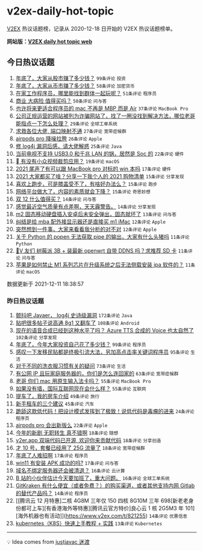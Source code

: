 # v2ex-daily-hot-topic

[V2EX](https://www.v2ex.com/) 热议话题榜，记录从 2020-12-18 日开始的 V2EX 热议话题榜单。

**网站版：[V2EX daily hot topic web](https://boojack.github.io/v2ex-daily-hot-topic-web/)**

## 今日热议话题

<!-- TODAY BEGIN -->

1. [年底了，大家从股市赚了多少钱？](https://www.v2ex.com/t/821483) `99条评论` `投资`
1. [年底了，大家从币市赚了多少钱？](https://www.v2ex.com/t/821518) `58条评论` `加密货币`
1. [在家工作程序员，哪里能找到群体一起玩呢？](https://www.v2ex.com/t/821514) `51条评论` `程序员`
1. [商业 大病险 值得买吗？](https://www.v2ex.com/t/821461) `50条评论` `问与答`
1. [也许将来更适合程序员的 mac 不再是 MBP 而是 Air](https://www.v2ex.com/t/821519) `37条评论` `MacBook Pro`
1. [公司正规运营的网站被列为诈骗网站了，找了一圈没找到解决方法，哪位老哥能指点一下怎么处理？](https://www.v2ex.com/t/821499) `29条评论` `全球工单系统`
1. [求救各位大佬, 端口映射不通](https://www.v2ex.com/t/821521) `27条评论` `宽带症候群`
1. [airpods pro 降噪拉胯](https://www.v2ex.com/t/821515) `26条评论` `Apple`
1. [修 log4j 漏洞后感，请大佬解惑](https://www.v2ex.com/t/821572) `25条评论` `Java`
1. [当前电视不支持 USB3.0 和千兆 LAN 的锅，居然是 Soc 的](https://www.v2ex.com/t/821500) `22条评论` `硬件`
1. [ 有没有小众视频裁剪应用？](https://www.v2ex.com/t/821546) `19条评论` `macOS`
1. [2021 尾声了有可以跟 MacBook pro 对标的 win 本吗](https://www.v2ex.com/t/821486) `17条评论` `硬件`
1. [2021 大家都买了啥？分享一下我个人的 2021 购物清单](https://www.v2ex.com/t/821562) `15条评论` `分享发现`
1. [喜欢上跑步，可是膝盖受不了，有啥好办法么？](https://www.v2ex.com/t/821537) `15条评论` `跑步`
1. [网络平台做大了，内容的素质就会下降？](https://www.v2ex.com/t/821516) `15条评论` `奇思妙想`
1. [双 12 什么值得买？](https://www.v2ex.com/t/821555) `14条评论` `问与答`
1. [感觉最近空气质量有点差啊，天天霾警告。](https://www.v2ex.com/t/821472) `14条评论` `分享发现`
1. [m2 固态移动硬盘插入安卓后未安全弹出，固态就坏了](https://www.v2ex.com/t/821539) `13条评论` `问与答`
1. [纠结是给 mba 配外接显示器还是直接买 m1 iMac](https://www.v2ex.com/t/821566) `12条评论` `Apple`
1. [突然想到一件事，大家来看看我分析的对不对](https://www.v2ex.com/t/821559) `12条评论` `Apple`
1. [关于 Python 的 popen 无法获取 pipe 的输出，大家有什么头猪吗](https://www.v2ex.com/t/821556) `11条评论` `Python`
1. [🙏V 友们 树莓派 3B + 装最新 openwrt 自带 DDNS 吗？求推荐 SD 卡](https://www.v2ex.com/t/821541) `11条评论` `问与答`
1. [苹果是如何禁止 M1 系列芯片在升级系统之后无法侧载安装 ipa 软件的？](https://www.v2ex.com/t/821513) `11条评论` `macOS`

数据更新于 2021-12-11 18:38:57

<!-- TODAY END -->

### 昨日热议话题

<!-- YESTERDAY BEGIN -->

1. [颤抖吧 Javaer， log4j 史诗级漏洞](https://www.v2ex.com/t/821241) `172条评论` `Java`
1. [贴吧很多帖子说高通 8g1 又翻车了](https://www.v2ex.com/t/821264) `108条评论` `Android`
1. [现在的语音合成已经到这种水平了吗？ Azure TTS 合成的 Voice 也太自然了](https://www.v2ex.com/t/821254) `102条评论` `分享发现`
1. [年底了，今年大家投资自己花了多少钱？](https://www.v2ex.com/t/821348) `99条评论` `程序员`
1. [感叹一下发移民贴都是终极引流大法，另加高点击率关键词程序员](https://www.v2ex.com/t/821361) `95条评论` `生活`
1. [对于不同的洗衣服习惯有关的疑问](https://www.v2ex.com/t/821262) `73条评论` `生活`
1. [有公网 IP 且玩家庭服务器的，你们是怎么连回家的](https://www.v2ex.com/t/821284) `63条评论` `宽带症候群`
1. [老哥 你们 mac 用原生输入法卡吗？](https://www.v2ex.com/t/821302) `55条评论` `MacBook Pro`
1. [如果没有墙，国际互联网现在会什么样？](https://www.v2ex.com/t/821421) `55条评论` `互联网`
1. [提车了，我的房车介绍](https://www.v2ex.com/t/821330) `49条评论` `旅行`
1. [新手租车的三个建议](https://www.v2ex.com/t/821263) `45条评论` `汽车`
1. [跪舔这款低代码！把设计模式发挥到了极致！说低代码是毒瘤的进来](https://www.v2ex.com/t/821280) `24条评论` `程序员`
1. [airpods pro 会出新版么](https://www.v2ex.com/t/821303) `22条评论` `Apple`
1. [今年的新剧 无职转生 真不错啊](https://www.v2ex.com/t/821434) `18条评论` `随想`
1. [v2er.app 双端代码已开源, 欢迎你来贡献代码](https://www.v2ex.com/t/821400) `18条评论` `分享创造`
1. [才 10 号，套餐已经用了 25G 流量了](https://www.v2ex.com/t/821387) `18条评论` `宽带症候群`
1. [年底了人难招啊](https://www.v2ex.com/t/821364) `17条评论` `程序员`
1. [win11 有安装 APK 成功的吗?](https://www.v2ex.com/t/821232) `17条评论` `问与答`
1. [域名不绑定服务器还会被清退？](https://www.v2ex.com/t/821427) `16条评论` `云计算`
1. [B 站的小伙伴估计今天要加班了，重大问题。](https://www.v2ex.com/t/821414) `16条评论` `全球工单系统`
1. [GitKraken 有什么便宜（或者免费？）的购买渠道，或者其他支持内网 Gitlab 的替代产品吗？](https://www.v2ex.com/t/821328) `14条评论` `程序员`
1. [[腾讯云 12 月特惠]二核 4G8M 三年仅 150 四核 8G10M 三年 698[新老老身份都可上车][有香港海外等特惠][腾讯云官方特价]良心云 1 核 2G5M3 年 101][海外机器也有活动]](https://www.v2ex.com/t/821255) `14条评论` `优惠信息`
1. [kubernetes（K8S）快速上手教程 + 实践](https://www.v2ex.com/t/821329) `13条评论` `Kubernetes`

<!-- YESTERDAY END -->

---

💡 Idea comes from [justjavac 迷渡](https://github.com/justjavac/)

